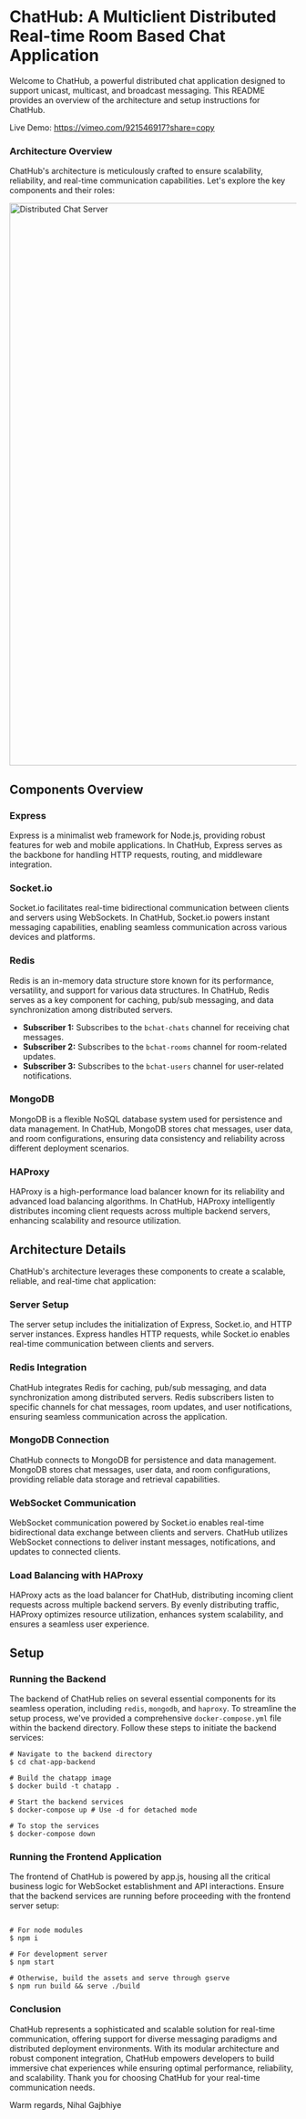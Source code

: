 # ChatHub: A Multiclient Distributed Real-time Room Based Chat Application

Welcome to ChatHub, a powerful distributed chat application designed to support unicast, multicast, and broadcast messaging. This README provides an overview of the architecture and setup instructions for ChatHub.

Live Demo: https://vimeo.com/921546917?share=copy

### Architecture Overview
ChatHub's architecture is meticulously crafted to ensure scalability, reliability, and real-time communication capabilities. Let's explore the key components and their roles:

<img width="987" alt="Distributed Chat Server" src="https://github.com/NihalGajbhiye/ConnectHub-Distributed-Chat-Server/assets/85219483/803d3b0d-33d1-4676-b1af-914a5b48cbbc">

## Components Overview
### Express

Express is a minimalist web framework for Node.js, providing robust features for web and mobile applications. In ChatHub, Express serves as the backbone for handling HTTP requests, routing, and middleware integration.

### Socket.io

Socket.io facilitates real-time bidirectional communication between clients and servers using WebSockets. In ChatHub, Socket.io powers instant messaging capabilities, enabling seamless communication across various devices and platforms.

### Redis

Redis is an in-memory data structure store known for its performance, versatility, and support for various data structures. In ChatHub, Redis serves as a key component for caching, pub/sub messaging, and data synchronization among distributed servers.

- **Subscriber 1:** Subscribes to the `bchat-chats` channel for receiving chat messages.
- **Subscriber 2:** Subscribes to the `bchat-rooms` channel for room-related updates.
- **Subscriber 3:** Subscribes to the `bchat-users` channel for user-related notifications.

### MongoDB

MongoDB is a flexible NoSQL database system used for persistence and data management. In ChatHub, MongoDB stores chat messages, user data, and room configurations, ensuring data consistency and reliability across different deployment scenarios.

### HAProxy

HAProxy is a high-performance load balancer known for its reliability and advanced load balancing algorithms. In ChatHub, HAProxy intelligently distributes incoming client requests across multiple backend servers, enhancing scalability and resource utilization.

## Architecture Details

ChatHub's architecture leverages these components to create a scalable, reliable, and real-time chat application:

### Server Setup

The server setup includes the initialization of Express, Socket.io, and HTTP server instances. Express handles HTTP requests, while Socket.io enables real-time communication between clients and servers.

### Redis Integration

ChatHub integrates Redis for caching, pub/sub messaging, and data synchronization among distributed servers. Redis subscribers listen to specific channels for chat messages, room updates, and user notifications, ensuring seamless communication across the application.

### MongoDB Connection

ChatHub connects to MongoDB for persistence and data management. MongoDB stores chat messages, user data, and room configurations, providing reliable data storage and retrieval capabilities.

### WebSocket Communication

WebSocket communication powered by Socket.io enables real-time bidirectional data exchange between clients and servers. ChatHub utilizes WebSocket connections to deliver instant messages, notifications, and updates to connected clients.

### Load Balancing with HAProxy

HAProxy acts as the load balancer for ChatHub, distributing incoming client requests across multiple backend servers. By evenly distributing traffic, HAProxy optimizes resource utilization, enhances system scalability, and ensures a seamless user experience.



## Setup

### Running the Backend

The backend of ChatHub relies on several essential components for its seamless operation, including `redis`, `mongodb`, and `haproxy`. To streamline the setup process, we've provided a comprehensive `docker-compose.yml` file within the backend directory. Follow these steps to initiate the backend services:

```shell
# Navigate to the backend directory
$ cd chat-app-backend

# Build the chatapp image
$ docker build -t chatapp .

# Start the backend services
$ docker-compose up # Use -d for detached mode

# To stop the services
$ docker-compose down
```

### Running the Frontend Application
The frontend of ChatHub is powered by app.js, housing all the critical business logic for WebSocket establishment and API interactions. Ensure that the backend services are running before proceeding with the frontend server setup:

```shell

# For node modules
$ npm i

# For development server
$ npm start

# Otherwise, build the assets and serve through gserve
$ npm run build && serve ./build
```


### Conclusion
ChatHub represents a sophisticated and scalable solution for real-time communication, offering support for diverse messaging paradigms and distributed deployment environments. With its modular architecture and robust component integration, ChatHub empowers developers to build immersive chat experiences while ensuring optimal performance, reliability, and scalability. Thank you for choosing ChatHub for your real-time communication needs.

Warm regards,
Nihal Gajbhiye




